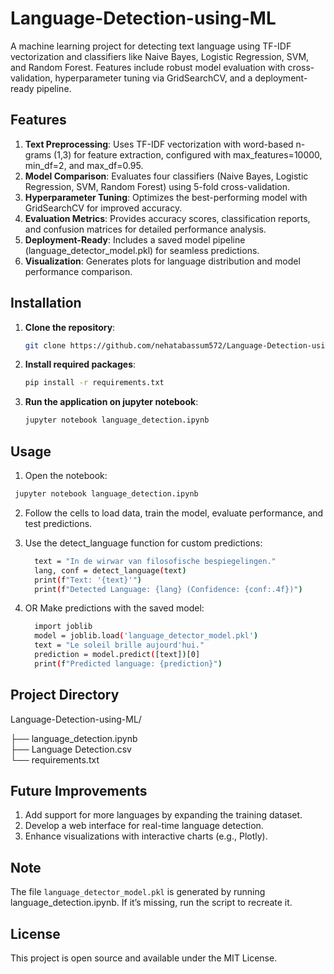 # Language-Detection-using-ML
A machine learning project for detecting text language using TF-IDF vectorization and classifiers like Naive Bayes, Logistic Regression, SVM, and Random Forest. Features include robust model evaluation with cross-validation, hyperparameter tuning via GridSearchCV, and a deployment-ready pipeline.

## Features
1. **Text Preprocessing**: Uses TF-IDF vectorization with word-based n-grams (1,3) for feature extraction, configured with max_features=10000, min_df=2, and max_df=0.95.
2. **Model Comparison**: Evaluates four classifiers (Naive Bayes, Logistic Regression, SVM, Random Forest) using 5-fold cross-validation.
3. **Hyperparameter Tuning**: Optimizes the best-performing model with GridSearchCV for improved accuracy.
4. **Evaluation Metrics**: Provides accuracy scores, classification reports, and confusion matrices for detailed performance analysis.
5. **Deployment-Ready**: Includes a saved model pipeline (language_detector_model.pkl) for seamless predictions.
6. **Visualization**: Generates plots for language distribution and model performance comparison.

## Installation 
1. **Clone the repository**:
   ```bash
   git clone https://github.com/nehatabassum572/Language-Detection-using-ML
   ```
2. **Install required packages**:
   ```bash
   pip install -r requirements.txt
   ```
3. **Run the application on jupyter notebook**:
   ```bash
   jupyter notebook language_detection.ipynb
   ```
## Usage
1. Open the notebook:
  ```bash
   jupyter notebook language_detection.ipynb
  ```
2. Follow the cells to load data, train the model, evaluate performance, and test predictions.
   
3. Use the detect_language function for custom predictions:
    ```bash
      text = "In de wirwar van filosofische bespiegelingen."
      lang, conf = detect_language(text)
      print(f"Text: '{text}'")
      print(f"Detected Language: {lang} (Confidence: {conf:.4f})")
    ```
4.  OR Make predictions with the saved model:
    ```bash
      import joblib
      model = joblib.load('language_detector_model.pkl')
      text = "Le soleil brille aujourd'hui."
      prediction = model.predict([text])[0]
      print(f"Predicted language: {prediction}")
    ```
## Project Directory
Language-Detection-using-ML/

├── language_detection.ipynb   
├── Language Detection.csv              
└── requirements.txt

## Future Improvements
1. Add support for more languages by expanding the training dataset.
2. Develop a web interface for real-time language detection.
3. Enhance visualizations with interactive charts (e.g., Plotly).

## Note
The file `language_detector_model.pkl` is generated by running language_detection.ipynb. If it’s missing, run the script to recreate it.

## License
This project is open source and available under the MIT License.
